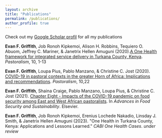 ```yaml
---
layout: archive
title: "Publications"
permalink: /publications/
author_profile: true
---
```


Check out my [Google Scholar profil](https://scholar.google.com/citations?user=EVOZpP4AAAAJ&hl=en) for all my publications

**Evan F. Griffith**, Job Ronoh Kipkemoi, Alison H. Robbins, Tequiero O. Abuom, Jeffrey C. Mariner, & Janetrix Hellen Amuguni (2020).[A One Health framework for integrated service delivery in Turkana County, Kenya](https://pastoralismjournal.springeropen.com/articles/10.1186/s13570-020-00161-6#:~:text=Our%20proposed%20OHF%20harnesses%20the,a%20range%20of%20public%20services). _Pastoralism_, 10, 1-13

**Evan F. Griffith**, Loupa Pius, Pablo Manzano, & Christine C. Jost (2020). [COVID-19 in pastoral contexts in the greater Horn of Africa: Implications and recommendations](https://www.ncbi.nlm.nih.gov/pmc/articles/PMC7550841/). _Pastoralism_, 10,22

**Evan F. Griffith**, Shaina Craige, Pablo Manzano, Loupa Pius, & Christine C. Jost (2021). [Chapter Eight - Impacts of the COVID-19 pandemic on food security among East and West African pastoralists](https://www.sciencedirect.com/science/article/pii/S2452263521000045). In _Advances in Food Security and Sustainability_. Elsevier. 

**Evan F. Griffith**, Job Ronoh Kipkemoi, Erenius Lochede Nakadio, Linsday J. Smith, & Janetrix Hellen Amuguni (2023). "One Health in Turkana County, Kenya: Applications and Lessons Learned." _CABI One Health Cases_. _under review_
